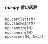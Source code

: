 ##### numpy 窗口函数
```python
np.bartlett(M)
np.blackman(M)
np.hamming(M)
np.hanning(M)
np.kaiser(M, beta)
```